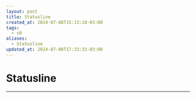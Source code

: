 ```yaml
---
layout: post
title: Statusline
created_at: 2024-07-08T15:13:10-03:00
tags:
  - v0
aliases:
  - Statusline
updated_at: 2024-07-08T17:33:33-03:00
---
```

# Statusline
---

